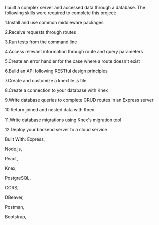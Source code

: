 I built a complex server and accessed data through a database. The following skills were required to complete this project:

1.Install and use common middleware packages

2.Receive requests through routes

3.Run tests from the command line

4.Access relevant information through route and query parameters

5.Create an error handler for the case where a route doesn't exist

6.Build an API following RESTful design principles

7.Create and customize a knexfile.js file

8.Create a connection to your database with Knex

9.Write database queries to complete CRUD routes in an Express server

10.Return joined and nested data with Knex

11.Write database migrations using Knex's migration tool

12.Deploy your backend server to a cloud service

Built With:
Express,

Node.js,

React,

Knex,

PostgreSQL,

CORS,

DBeaver,

Postman,

Bootstrap,

